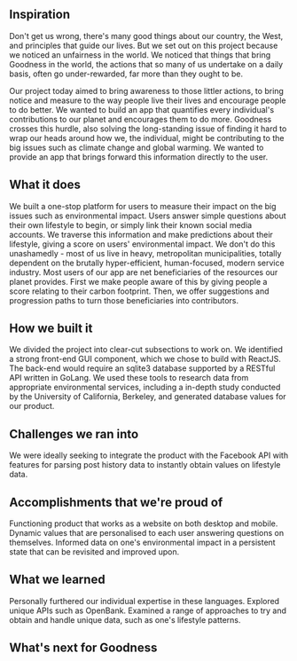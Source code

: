 ## Inspiration
Don't get us wrong, there's many good things about our country, the West, and principles that guide our lives. But we set out on this project because we noticed an unfairness in the world. We noticed that things that bring Goodness in the world, the actions that so many of us undertake on a daily basis, often go under-rewarded, far more than they ought to be.  
  
Our project today aimed to bring awareness to those littler actions, to bring notice and measure to the way people live their lives and encourage people to do better. We wanted to build an app that quantifies every individual's contributions to our planet and encourages them to do more. Goodness crosses this hurdle, also solving the long-standing issue of finding it hard to wrap our heads around how we, the individual, might be contributing to the big issues such as climate change and global warming. We wanted to provide an app that brings forward this information directly to the user.

## What it does
We built a one-stop platform for users to measure their impact on the big issues such as environmental impact. Users answer simple questions about their own lifestyle to begin, or simply link their known social media accounts. We traverse this information and make predictions about their lifestyle, giving a score on users' environmental impact. We don't do this unashamedly - most of us live in heavy, metropolitan municipalities, totally dependent on the brutally hyper-efficient, human-focused, modern service industry. Most users of our app are net beneficiaries of the resources our planet provides. First we make people aware of this by giving people a score relating to their carbon footprint. Then, we offer suggestions and progression paths to turn those beneficiaries into contributors.

## How we built it
We divided the project into clear-cut subsections to work on. We identified a strong front-end GUI component, which we chose to build with ReactJS. The back-end would require an sqlite3 database supported by a RESTful API written in GoLang. We used these tools to research data from appropriate environmental services, including a in-depth study conducted by the University of California, Berkeley, and generated database values for our product.

## Challenges we ran into
We were ideally seeking to integrate the product with the Facebook API with features for parsing post history data to instantly obtain values on lifestyle data.

## Accomplishments that we're proud of
Functioning product that works as a website on both desktop and mobile. Dynamic values that are personalised to each user answering questions on themselves. Informed data on one's environmental impact in a persistent state that can be revisited and improved upon.

## What we learned
Personally furthered our individual expertise in these languages. Explored unique APIs such as OpenBank. Examined a range of approaches to try and obtain and handle unique data, such as one's lifestyle patterns.

## What's next for Goodness
